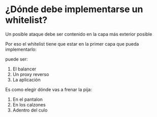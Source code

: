 # ¿Dónde debe implementarse un whitelist?

Un posible ataque debe ser contenido en la capa más exterior posible

Por eso el whitelist tiene que estar en la primer capa que pueda implementarlo:

puede ser:
1. El balancer
2. Un proxy reverso
3. La aplicación 

Es como elegir dónde vas a frenar la pija: 
1. En el pantalon
2. En los calzones 
3. Adentro del culo